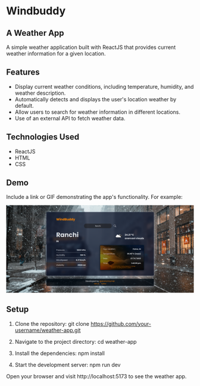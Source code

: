 # Windbuddy

## A Weather App

A simple weather application built with ReactJS that provides current weather information for a given location.

## Features

- Display current weather conditions, including temperature, humidity, and weather description.
- Automatically detects and displays the user's location weather by default.
- Allow users to search for weather information in different locations.
- Use of an external API to fetch weather data.

## Technologies Used

   - ReactJS
   - HTML
   - CSS

## Demo

Include a link or GIF demonstrating the app's functionality. For example:

![Weather App Screenshot](/windbuddy.png)

## Setup

1. Clone the repository:
   git clone https://github.com/your-username/weather-app.git

2. Navigate to the project directory:
   cd weather-app

3. Install the dependencies:
   npm install

4. Start the development server:
   npm run dev

Open your browser and visit http://localhost:5173 to see the weather app.